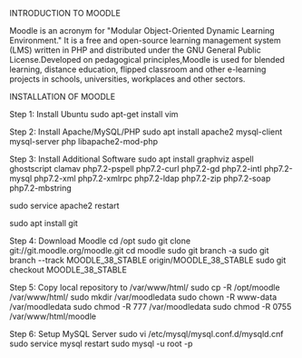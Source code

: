 INTRODUCTION TO MOODLE

Moodle is an acronym for "Modular Object-Oriented Dynamic Learning Environment." It is a free and open-source learning management system (LMS) written in PHP and distributed under the GNU General Public License.Developed on pedagogical principles,Moodle is used for blended learning, distance education, flipped classroom and other e-learning projects in schools, universities, workplaces and other sectors.  


INSTALLATION OF MOODLE

Step 1: Install Ubuntu
sudo apt-get install vim

Step 2: Install Apache/MySQL/PHP
sudo apt install apache2 mysql-client mysql-server php libapache2-mod-php

Step 3: Install Additional Software
sudo apt install graphviz aspell ghostscript clamav php7.2-pspell php7.2-curl php7.2-gd php7.2-intl php7.2-mysql php7.2-xml php7.2-xmlrpc php7.2-ldap php7.2-zip php7.2-soap php7.2-mbstring

sudo service apache2 restart

sudo apt install git

Step 4: Download Moodle
cd /opt
sudo git clone git://git.moodle.org/moodle.git
cd moodle
sudo git branch -a
sudo git branch --track MOODLE_38_STABLE origin/MOODLE_38_STABLE
sudo git checkout MOODLE_38_STABLE

Step 5: Copy local repository to /var/www/html/ 
sudo cp -R /opt/moodle /var/www/html/
sudo mkdir /var/moodledata
sudo chown -R www-data /var/moodledata
sudo chmod -R 777 /var/moodledata
sudo chmod -R 0755 /var/www/html/moodle

Step 6: Setup MySQL Server
sudo vi /etc/mysql/mysql.conf.d/mysqld.cnf
sudo service mysql restart
sudo mysql -u root -p

